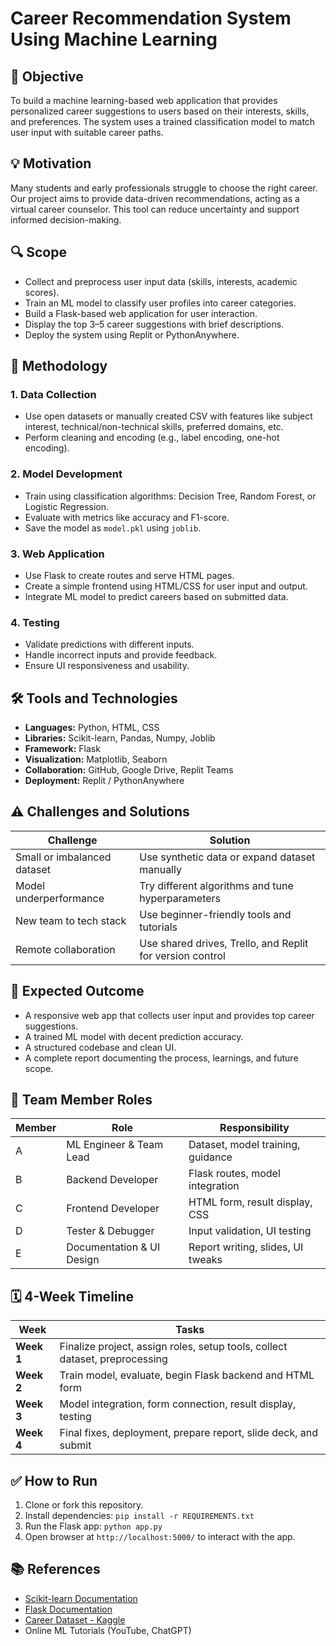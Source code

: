 # Career Recommendation System Using Machine Learning

## 🎯 Objective
To build a machine learning-based web application that provides personalized career suggestions to users based on their interests, skills, and preferences. The system uses a trained classification model to match user input with suitable career paths.

## 💡 Motivation
Many students and early professionals struggle to choose the right career. Our project aims to provide data-driven recommendations, acting as a virtual career counselor. This tool can reduce uncertainty and support informed decision-making.

## 🔍 Scope
- Collect and preprocess user input data (skills, interests, academic scores).
- Train an ML model to classify user profiles into career categories.
- Build a Flask-based web application for user interaction.
- Display the top 3–5 career suggestions with brief descriptions.
- Deploy the system using Replit or PythonAnywhere.

## 🧪 Methodology

### 1. Data Collection
- Use open datasets or manually created CSV with features like subject interest, technical/non-technical skills, preferred domains, etc.
- Perform cleaning and encoding (e.g., label encoding, one-hot encoding).

### 2. Model Development
- Train using classification algorithms: Decision Tree, Random Forest, or Logistic Regression.
- Evaluate with metrics like accuracy and F1-score.
- Save the model as `model.pkl` using `joblib`.

### 3. Web Application
- Use Flask to create routes and serve HTML pages.
- Create a simple frontend using HTML/CSS for user input and output.
- Integrate ML model to predict careers based on submitted data.

### 4. Testing
- Validate predictions with different inputs.
- Handle incorrect inputs and provide feedback.
- Ensure UI responsiveness and usability.

## 🛠️ Tools and Technologies
- **Languages:** Python, HTML, CSS
- **Libraries:** Scikit-learn, Pandas, Numpy, Joblib
- **Framework:** Flask
- **Visualization:** Matplotlib, Seaborn
- **Collaboration:** GitHub, Google Drive, Replit Teams
- **Deployment:** Replit / PythonAnywhere

## ⚠️ Challenges and Solutions
| Challenge | Solution |
|----------|----------|
| Small or imbalanced dataset | Use synthetic data or expand dataset manually |
| Model underperformance | Try different algorithms and tune hyperparameters |
| New team to tech stack | Use beginner-friendly tools and tutorials |
| Remote collaboration | Use shared drives, Trello, and Replit for version control |

## 🎯 Expected Outcome
- A responsive web app that collects user input and provides top career suggestions.
- A trained ML model with decent prediction accuracy.
- A structured codebase and clean UI.
- A complete report documenting the process, learnings, and future scope.

## 👥 Team Member Roles

| Member | Role | Responsibility |
|--------|------|----------------|
| A | ML Engineer & Team Lead | Dataset, model training, guidance |
| B | Backend Developer | Flask routes, model integration |
| C | Frontend Developer | HTML form, result display, CSS |
| D | Tester & Debugger | Input validation, UI testing |
| E | Documentation & UI Design | Report writing, slides, UI tweaks |

## 🗓️ 4-Week Timeline

| Week | Tasks |
|------|--------|
| **Week 1** | Finalize project, assign roles, setup tools, collect dataset, preprocessing |
| **Week 2** | Train model, evaluate, begin Flask backend and HTML form |
| **Week 3** | Model integration, form connection, result display, testing |
| **Week 4** | Final fixes, deployment, prepare report, slide deck, and submit |

## ✅ How to Run
1. Clone or fork this repository.
2. Install dependencies: `pip install -r REQUIREMENTS.txt`
3. Run the Flask app: `python app.py`
4. Open browser at `http://localhost:5000/` to interact with the app.

## 📚 References
- [Scikit-learn Documentation](https://scikit-learn.org/)
- [Flask Documentation](https://flask.palletsprojects.com/)
- [Career Dataset - Kaggle](https://www.kaggle.com/)
- Online ML Tutorials (YouTube, ChatGPT)
